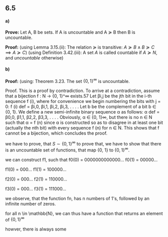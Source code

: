 


## 6.5
#### a)
**Prove:**
Let A, B be sets. If A is uncountable and A $\succeq$ B then B is uncountable.

**Proof:**
(using Lemma 3.15.(ii): The relation $\succeq$ is transitive: $A \succeq B \land B \succeq C \implies A \succeq C$)
(using Definition 3.42.(iii): A set $A$ is called countable if $A\succeq N$, and *uncountable* otherwise)



#### b)


**Proof:**
(using: Theorem 3.23. The set $\{0,\,1\}^\infty$  is uncountable.

Proof. This is a proof by contradiction. To arrive at a contradiction, assume that a bijection f : N → {0, 1}^∞ exists.57 Let βi,j be the jth bit in the i-th sequence f (i), where for convenience we begin numbering the bits with j = 0: f (i) def = βi,0, βi,1, βi,2, βi,3, . . . . Let b be the complement of a bit b ∈ {0, 1}. We define a new semi-infinite binary sequence α as follows: α def = β0,0, β1,1, β2,2, β3,3, . . . . Obviously, α ∈ {0, 1}∞, but there is no n ∈ N such that α = f (n) since α is constructed so as to disagree in at least one bit (actually the nth bit) with every sequence f (n) for n ∈ N. This shows that f cannot be a bijection, which concludes the proof.


we have to prove, that $S \sim \{0, 1\}^\infty$
to prove that, we have to show that there is an uncountable set of functions, that map {0, 1} to  $\{0, 1\}^\infty$.

we can construct f1, such that
f0(0) = 0000000000000...
f0(1) = 00000...

f1(0) = 000...
f1(1) = 100000...

f2(0) = 000...
f2(1) = 110000...

f3(0) = 000...
f3(1) = 111000...

we observe, that the function fn, has n numbers of 1's, followed by an infinite number of zeros.

for all n \in \mathbb{N}, we can thus have a function that returns an element of  $\{0, 1\}^\infty$

howver, there is always some 




